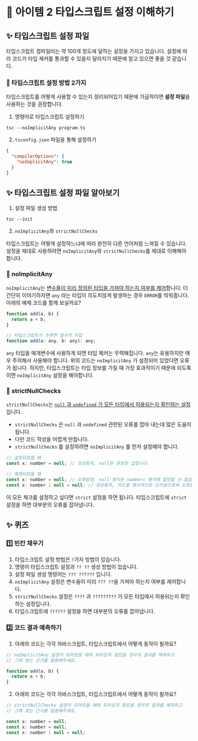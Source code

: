 # 🔎 아이템 2 타입스크립트 설정 이해하기

## ✨ 타입스크립트 설정 파일

타입스크립트 컴파일러는 약 100개 정도에 달하는 설정을 가지고 있습니다. 설정에 따라 코드가 타입 체커를 통과할 수 있을지 달라지기 때문에 알고 있으면 좋을 것 같습니다.

### 👀 타입스크립트 설정 방법 2가지

타입스크립트를 어떻게 사용할 수 있는지 정리되어있기 때문에 가급적이면 **설정 파일**을 사용하는 것을 권장합니다.

1. 명령어로 타입스크립트 설정하기

```terminal
tsc --noImplicitAny program.ts
```

2. `tsconfig.json` 파일을 통해 설정하기

```json
{
  "compilerOptions": {
    "noImplicitAny": true
  }
}
```

## ✨ 타입스크립트 설정 파일 알아보기

1. 설정 파일 생성 방법

```terminal
tsc --init
```

2. `noImplicitAny`와 `strictNullChecks`

타입스크립트는 어떻게 설정하느냐에 따라 완전히 다른 언어처럼 느껴질 수 있습니다. 설정을 제대로 사용하려면 `noImplicitAny`와 `strictNullChecks`를 제대로 이해해야 합니다.

### 👀 noImplicitAny

`noImplicitAny`는 <u>변수들이 미리 정의된 타입을 가져야 하는지 여부를 제어</u>합니다. 더 간단히 이야기하자면 `any` 라는 타입이 의도치않게 발생하는 경우 `ERROR`를 띄워줍니다. 아래의 예제 코드를 함께 보실까요?

```js
function add(a, b) {
  return a + b;
}

// 타입스크립트가 추론한 함수의 타입
function add(a: any, b: any): any;
```

`any` 타입을 매개변수에 사용하게 되면 타입 체커는 무력해집니다. `any`는 유용하지만 매우 주의해서 사용해야 합니다. 위의 코드는 `noImplicitAny` 가 설정되어 있었다면 오류가 됩니다. 하지만, 타입스크립트는 타입 정보를 가질 때 가장 효과적이기 때문에 되도록이면 `noImplicitAny` 설정을 해야합니다.

### 👀 strictNullChecks

`strictNullChecks`는 <u>`null` 과 `undefined` 가 모든 타입에서 허용되는지 확인하는 설정</u>입니다.

- `strictNullChecks` 은 `null` 과 `undefined` 관련된 오류를 잡아 내는데 많은 도움이 됩니다.
- 다만 코드 작성을 어렵게 만듭니다.
- `strictNullChecks` 를 설정하려면 `noImplicitAny` 를 먼저 설정해야 합니다.

```js
// 설정되었을 때
const x: number = null; // 정상동작, null은 유효한 값입니다.

// 해제되었을 때
const x: number = null; // 오류발생, null 형식은 numbers 형식에 할당할 수 없습니다.
const x: number | null = null; // 정상동작, 의도를 명시적으로 드러냄으로써 오류를 수정할 수 있습니다.
```

이 모든 체크를 설정하고 싶다면 `strict` 설정을 하면 됩니다. 타입스크립트에 `strict` 설정을 하면 대부분의 오류를 잡아냅니다.

## ✨ 퀴즈

### 1️⃣ 빈칸 채우기

1. 타입스크립트 설정 방법은 `?`가지 방법이 있습니다.
2. 명령어 타입스크립트 설정과 `?? ??` 생성 방법이 있습니다.
3. 설정 파일 생성 명령어는 `??? ??????` 입니다.
4. `noImplicitAny` 설정은 변수들이 미리 `??? ??`을 가져야 하는지 여부를 제어합니다.
5. `strictNullChecks` 설정은 `????` 과 `?????????` 가 모든 타입에서 허용되는지 확인하는 설정입니다.
6. 타입스크립트에 `??????` 설정을 하면 대부분의 오류를 잡아냅니다.

### 2️⃣ 코드 결과 예측하기

1. 아래의 코드는 각각 자바스크립트, 타입스크립트에서 어떻게 동작이 될까요?

```js
// noImplicitAny 설정이 되어있을 때와 되어있지 않았을 경우의 결과를 예측하고
// 그에 맞는 근거를 말씀해주세요.

function add(a, b) {
  return a + b;
}
```

2. 아래의 코드는 각각 자바스크립트, 타입스크립트에서 어떻게 동작이 될까요?

```js
// strictNullChecks 설정이 되어있을 때와 되어있지 않았을 경우의 결과를 예측하고
// 그에 맞는 근거를 말씀해주세요.

const x: number = null;
const x: number = null;
const x: number | null = null;
```
